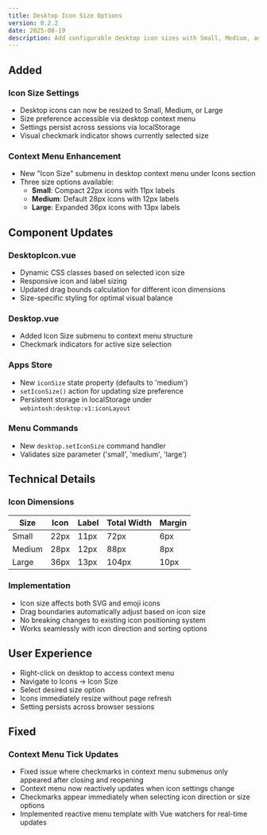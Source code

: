 ```yaml
---
title: Desktop Icon Size Options
version: 0.2.2
date: 2025-08-19
description: Add configurable desktop icon sizes with Small, Medium, and Large options
---
```


## Added

### Icon Size Settings
- Desktop icons can now be resized to Small, Medium, or Large
- Size preference accessible via desktop context menu
- Settings persist across sessions via localStorage
- Visual checkmark indicator shows currently selected size

### Context Menu Enhancement
- New "Icon Size" submenu in desktop context menu under Icons section
- Three size options available:
  - **Small**: Compact 22px icons with 11px labels
  - **Medium**: Default 28px icons with 12px labels  
  - **Large**: Expanded 36px icons with 13px labels

## Component Updates

### DesktopIcon.vue
- Dynamic CSS classes based on selected icon size
- Responsive icon and label sizing
- Updated drag bounds calculation for different icon dimensions
- Size-specific styling for optimal visual balance

### Desktop.vue
- Added Icon Size submenu to context menu structure
- Checkmark indicators for active size selection

### Apps Store
- New `iconSize` state property (defaults to 'medium')
- `setIconSize()` action for updating size preference
- Persistent storage in localStorage under `webintosh:desktop:v1:iconLayout`

### Menu Commands
- New `desktop.setIconSize` command handler
- Validates size parameter ('small', 'medium', 'large')

## Technical Details

### Icon Dimensions
| Size   | Icon  | Label | Total Width | Margin |
|--------|-------|-------|-------------|--------|
| Small  | 22px  | 11px  | 72px        | 6px    |
| Medium | 28px  | 12px  | 88px        | 8px    |
| Large  | 36px  | 13px  | 104px       | 10px   |

### Implementation
- Icon size affects both SVG and emoji icons
- Drag boundaries automatically adjust based on icon size
- No breaking changes to existing icon positioning system
- Works seamlessly with icon direction and sorting options

## User Experience
- Right-click on desktop to access context menu
- Navigate to Icons → Icon Size
- Select desired size option
- Icons immediately resize without page refresh
- Setting persists across browser sessions

## Fixed

### Context Menu Tick Updates
- Fixed issue where checkmarks in context menu submenus only appeared after closing and reopening
- Context menu now reactively updates when icon settings change
- Checkmarks appear immediately when selecting icon direction or size options
- Implemented reactive menu template with Vue watchers for real-time updates
